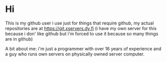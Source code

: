 # Hi

This is my github user i use just for things that require github, my actual repositories are at https://git.xservers.dy.fi (i have my own server for this because i don' like github but i'm forced to use it because so many things are in github)

A bit about me: i'm just a programmer with over 16 years of experience and a guy who runs own servers on physically owned server computer.
